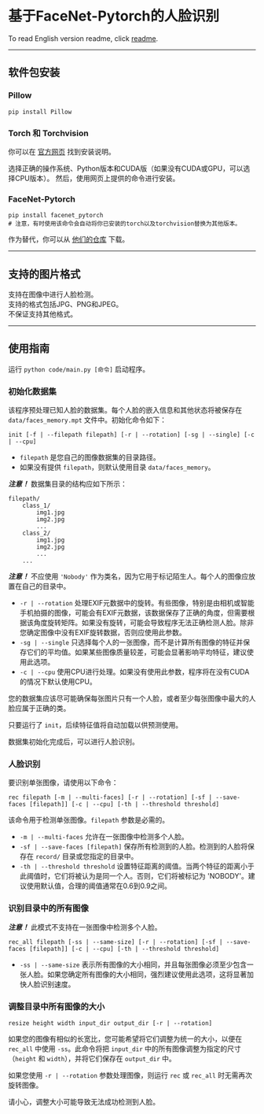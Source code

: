# 基于FaceNet-Pytorch的人脸识别

To read English version readme, click [readme](readme.md).

---
## 软件包安装

### Pillow
```
pip install Pillow
```

### Torch 和 Torchvision
你可以在 [官方网页](https://pytorch.org/get-started/locally/) 找到安装说明。

选择正确的操作系统、Python版本和CUDA版（如果没有CUDA或GPU，可以选择CPU版本）。
然后，使用网页上提供的命令进行安装。

### FaceNet-Pytorch
```
pip install facenet_pytorch
# 注意，有时使用该命令会自动将你已安装的torch以及torchvision替换为其他版本。
```
作为替代，你可以从 [他们的仓库](https://github.com/timesler/facenet-pytorch/releases) 下载。


---

## 支持的图片格式
支持在图像中进行人脸检测。  
支持的格式包括JPG、PNG和JPEG。  
不保证支持其他格式。

---

## 使用指南
运行 `python code/main.py [命令]` 启动程序。

### **初始化数据集**  
该程序预处理已知人脸的数据集。每个人脸的嵌入信息和其他状态将被保存在 `data/faces_memory.mpt` 文件中。初始化命令如下：

```
init [-f | --filepath filepath] [-r | --rotation] [-sg | --single] [-c | --cpu]
```

- `filepath` 是您自己的图像数据集的目录路径。
- 如果没有提供 `filepath`，则默认使用目录 `data/faces_memory`。

***注意！*** 数据集目录的结构应如下所示：

```
filepath/
    class_1/
        img1.jpg
        img2.jpg
        ...
    class_2/
        img1.jpg
        img2.jpg
        ...
    ...
```

***注意！*** 不应使用 `'Nobody'` 作为类名，因为它用于标记陌生人。每个人的图像应放置在自己的目录中。

- `-r | --rotation` 处理EXIF元数据中的旋转。有些图像，特别是由相机或智能手机拍摄的图像，可能会有EXIF元数据，该数据保存了正确的角度，但需要根据该角度旋转矩阵。如果没有旋转，可能会导致程序无法正确检测人脸。除非您确定图像中没有EXIF旋转数据，否则应使用此参数。
- `-sg | --single` 只选择每个人的一张图像，而不是计算所有图像的特征并保存它们的平均值。如果某些图像质量较差，可能会显著影响平均特征，建议使用此选项。
- `-c | --cpu` 使用CPU进行处理。如果没有使用此参数，程序将在没有CUDA的情况下默认使用CPU。

您的数据集应该尽可能确保每张图片只有一个人脸，或者至少每张图像中最大的人脸应属于正确的类。

只要运行了 `init`，后续特征值将自动加载以供预测使用。

数据集初始化完成后，可以进行人脸识别。

### **人脸识别**

要识别单张图像，请使用以下命令：

```
rec filepath [-m | --multi-faces] [-r | --rotation] [-sf | --save-faces [filepath]] [-c | --cpu] [-th | --threshold threshold]
```

该命令用于检测单张图像。`filepath` 参数是必需的。

- `-m | --multi-faces` 允许在一张图像中检测多个人脸。
- `-sf | --save-faces [filepath]` 保存所有检测到的人脸。检测到的人脸将保存在 `record/` 目录或您指定的目录中。
- `-th | --threshold threshold` 设置特征距离的阈值。当两个特征的距离小于此阈值时，它们将被认为是同一个人。否则，它们将被标记为 'NOBODY'。建议使用默认值，合理的阈值通常在0.6到0.9之间。

### **识别目录中的所有图像**

***注意！*** 此模式不支持在一张图像中检测多个人脸。

```
rec_all filepath [-ss | --same-size] [-r | --rotation] [-sf | --save-faces [filepath]] [-c | --cpu] [-th | --threshold threshold]
```

- `-ss | --same-size` 表示所有图像的大小相同，并且每张图像必须至少包含一张人脸。如果您确定所有图像的大小相同，强烈建议使用此选项，这将显著加快人脸识别速度。

### **调整目录中所有图像的大小**

```
resize height width input_dir output_dir [-r | --rotation]
```

如果您的图像有相似的长宽比，您可能希望将它们调整为统一的大小，以便在 `rec_all` 中使用 `-ss`。此命令将把 `input_dir` 中的所有图像调整为指定的尺寸（`height` 和 `width`），并将它们保存在 `output_dir` 中。

如果您使用 `-r | --rotation` 参数处理图像，则运行 `rec` 或 `rec_all` 时无需再次旋转图像。

请小心，调整大小可能导致无法成功检测到人脸。
